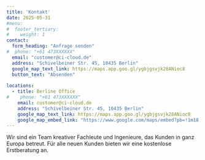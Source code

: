 ```yaml
---
title: 'Kontakt'
date: 2025-05-31
#menu:
#  footer_tertiary:
#    weight: 1
contact:
  form_heading: "Anfrage senden"
#  phone: "+61 473XXXXXX"
  email: "customer@ci-cloud.de"
  address: "Schivelbeiner Str. 45, 10435 Berlin"
  google_map_text_link: https://maps.app.goo.gl/ygbjgsvjk28ANioc8
  button_text: "Absenden"
  
locations:
  - title: Berline Office
#    phone: "+61 473XXXXXX"
    email: customer@ci-cloud.de
    address: "Schivelbeiner Str. 45, 10435 Berlin"
    google_map_text_link: https://maps.app.goo.gl/ygbjgsvjk28ANioc8
    google_map_embed_link: "https://www.google.com/maps/embed?pb=!1m18!1m12!1m3!1d2426.053060943911!2d13.411995200000002!3d52.55056510000001!2m3!1f0!2f0!3f0!3m2!1i1024!2i768!4f13.1!3m3!1m2!1s0xaf1c7a77f97a70e9%3A0x3109ca3895374a6a!2sCirro%20Cloud%20GmbH!5e0!3m2!1sen!2sde!4v1748772643407!5m2!1sen!2sde"
---
```


Wir sind ein Team kreativer Fachleute und Ingenieure, das Kunden in ganz Europa betreut. Für alle neuen Kunden bieten wir eine kostenlose Erstberatung an.